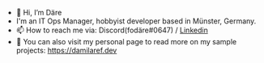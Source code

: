 - 👋 Hi, I’m Däre
- I'm an IT Ops Manager, hobbyist developer based in Münster, Germany.
- 📫 How to reach me via: Discord(fodäre#0647) / [Linkedin](https://www.linkedin.com/in/damilare-olatunbosun-9a56a9222/)
- 🔗 You can also visit my personal page to read more on my sample projects: https://damilaref.dev


